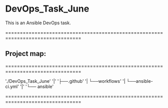 # DevOps_Task_June
This is an Ansible DevOps task.

================================================================================
## Project map:
================================================================================

'./DevOps_Task_June'
'|'
'├──.github'
'|   └──workflows'
'|       └──ansible-ci.yml'
'|'
'└── ansible'

================================================================================
